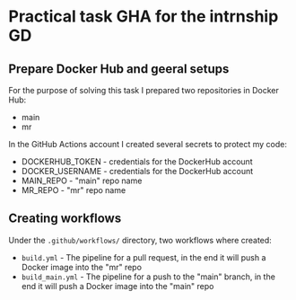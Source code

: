 # Practical task GHA for the intrnship GD

## Prepare Docker Hub and geeral setups

For the purpose of solving this task I prepared two repositories in Docker Hub:

- main
- mr

In the GitHub Actions account I created several secrets to protect my code:

- DOCKERHUB_TOKEN - credentials for the DockerHub account
- DOCKER_USERNAME - credentials for the DockerHub account
- MAIN_REPO - "main" repo name
- MR_REPO - "mr" repo name


## Creating workflows

Under the `.github/workflows/` directory, two workflows where created:

- `build.yml` - The pipeline for a pull request, in the end it will push a Docker image into the "mr" repo
- `build_main.yml` - The pipeline for a push to the "main" branch, in the end it will push a Docker image into the "main" repo